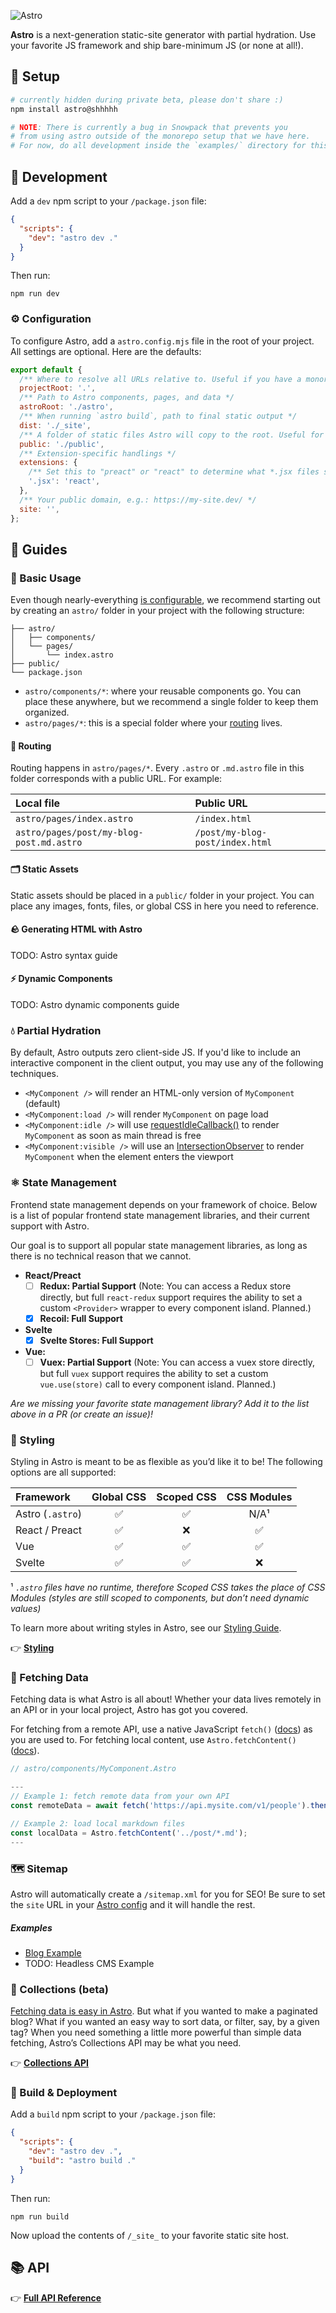 ![Astro](./assets/social/banner.png)

**Astro** is a next-generation static-site generator with partial hydration. Use your favorite JS framework and ship bare-minimum JS (or none at all!).

## 🔧 Setup

```bash
# currently hidden during private beta, please don't share :)
npm install astro@shhhhh

# NOTE: There is currently a bug in Snowpack that prevents you
# from using astro outside of the monorepo setup that we have here.
# For now, do all development inside the `examples/` directory for this repo.
```

## 🧞 Development

Add a `dev` npm script to your `/package.json` file:

```json
{
  "scripts": {
    "dev": "astro dev ."
  }
}
```

Then run:

```
npm run dev
```

### ⚙️ Configuration

To configure Astro, add a `astro.config.mjs` file in the root of your project. All settings are optional. Here are the defaults:

```js
export default {
  /** Where to resolve all URLs relative to. Useful if you have a monorepo project. */
  projectRoot: '.',
  /** Path to Astro components, pages, and data */
  astroRoot: './astro',
  /** When running `astro build`, path to final static output */
  dist: './_site',
  /** A folder of static files Astro will copy to the root. Useful for favicons, images, and other files that don’t need processing. */
  public: './public',
  /** Extension-specific handlings */
  extensions: {
    /** Set this to "preact" or "react" to determine what *.jsx files should load */
    '.jsx': 'react',
  },
  /** Your public domain, e.g.: https://my-site.dev/ */
  site: '',
};
```

## 🥾 Guides

### 🚀 Basic Usage

Even though nearly-everything [is configurable][config], we recommend starting out by creating an `astro/` folder in your project with the following structure:

```
├── astro/
│   ├── components/
│   └── pages/
│       └── index.astro
├── public/
└── package.json
```

- `astro/components/*`: where your reusable components go. You can place these anywhere, but we recommend a single folder to keep them organized.
- `astro/pages/*`: this is a special folder where your [routing][routing] lives.

#### 🚦 Routing

Routing happens in `astro/pages/*`. Every `.astro` or `.md.astro` file in this folder corresponds with a public URL. For example:

| Local file                               | Public URL                      |
| :--------------------------------------- | :------------------------------ |
| `astro/pages/index.astro`                | `/index.html`                   |
| `astro/pages/post/my-blog-post.md.astro` | `/post/my-blog-post/index.html` |

#### 🗂 Static Assets

Static assets should be placed in a `public/` folder in your project. You can place any images, fonts, files, or global CSS in here you need to reference.

#### 🪨 Generating HTML with Astro

TODO: Astro syntax guide

#### ⚡ Dynamic Components

TODO: Astro dynamic components guide

### 💧 Partial Hydration

By default, Astro outputs zero client-side JS. If you'd like to include an interactive component in the client output, you may use any of the following techniques.

- `<MyComponent />` will render an HTML-only version of `MyComponent` (default)
- `<MyComponent:load />` will render `MyComponent` on page load
- `<MyComponent:idle />` will use [requestIdleCallback()][mdn-ric] to render `MyComponent` as soon as main thread is free
- `<MyComponent:visible />` will use an [IntersectionObserver][mdn-io] to render `MyComponent` when the element enters the viewport

### ⚛️ State Management

Frontend state management depends on your framework of choice. Below is a list of popular frontend state management libraries, and their current support with Astro.

Our goal is to support all popular state management libraries, as long as there is no technical reason that we cannot.

- **React/Preact**
  - [ ] **Redux: Partial Support** (Note: You can access a Redux store directly, but full `react-redux` support requires the ability to set a custom `<Provider>` wrapper to every component island. Planned.)
  - [x] **Recoil: Full Support**
- **Svelte**
  - [x] **Svelte Stores: Full Support**
- **Vue:**
  - [ ] **Vuex: Partial Support** (Note: You can access a vuex store directly, but full `vuex` support requires the ability to set a custom `vue.use(store)` call to every component island. Planned.)

_Are we missing your favorite state management library? Add it to the list above in a PR (or create an issue)!_

### 💅 Styling

Styling in Astro is meant to be as flexible as you’d like it to be! The following options are all supported:

| Framework        | Global CSS | Scoped CSS | CSS Modules |
| :--------------- | :--------: | :--------: | :---------: |
| Astro (`.astro`) |     ✅     |     ✅     |    N/A¹     |
| React / Preact   |     ✅     |     ❌     |     ✅      |
| Vue              |     ✅     |     ✅     |     ✅      |
| Svelte           |     ✅     |     ✅     |     ❌      |

¹ _`.astro` files have no runtime, therefore Scoped CSS takes the place of CSS Modules (styles are still scoped to components, but don’t need dynamic values)_

To learn more about writing styles in Astro, see our [Styling Guide][docs-styling].

👉 [**Styling**][docs-styling]

### 🐶 Fetching Data

Fetching data is what Astro is all about! Whether your data lives remotely in an API or in your local project, Astro has got you covered.

For fetching from a remote API, use a native JavaScript `fetch()` ([docs][fetch-js]) as you are used to. For fetching local content, use `Astro.fetchContent()` ([docs][fetch-content]).

```js
// astro/components/MyComponent.Astro

---
// Example 1: fetch remote data from your own API
const remoteData = await fetch('https://api.mysite.com/v1/people').then((res) => res.json());

// Example 2: load local markdown files
const localData = Astro.fetchContent('../post/*.md');
---
```

### 🗺️ Sitemap

Astro will automatically create a `/sitemap.xml` for you for SEO! Be sure to set the `site` URL in your [Astro config][config] and it will handle the rest.

##### Examples

- [Blog Example][example-blog]
- TODO: Headless CMS Example

### 🍱 Collections (beta)

[Fetching data is easy in Astro](#-fetching-data). But what if you wanted to make a paginated blog? What if you wanted an easy way to sort data, or filter, say, by a given tag? When you need something a little more powerful than simple data fetching, Astro’s Collections API may be what you need.

👉 [**Collections API**][docs-collections]

### 🚀 Build & Deployment

Add a `build` npm script to your `/package.json` file:

```json
{
  "scripts": {
    "dev": "astro dev .",
    "build": "astro build ."
  }
}
```

Then run:

```
npm run build
```

Now upload the contents of `/_site_` to your favorite static site host.

## 📚 API

👉 [**Full API Reference**][docs-api]

[config]: #%EF%B8%8F-configuration
[docs-api]: ./docs/api.md
[docs-collections]: ./docs/collections.md
[docs-styling]: ./docs/styling.md
[example-blog]: ./examples/blog
[fetch-content]: ./docs/api.md#fetchcontent
[fetch-js]: https://developer.mozilla.org/en-US/docs/Web/API/Fetch_API
[mdn-io]: https://developer.mozilla.org/en-US/docs/Web/API/Intersection_Observer_API
[mdn-ric]: https://developer.mozilla.org/en-US/docs/Web/API/Window/requestIdleCallback
[routing]: #-routing
